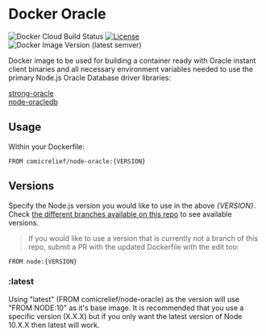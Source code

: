 # Docker Oracle

![Docker Cloud Build Status](https://img.shields.io/docker/cloud/build/comicrelief/node-oracle)
[![License](https://img.shields.io/github/license/comicrelief/docker-node-oracle.svg)](https://hub.docker.com/r/comicrelief/node-oracle)
![Docker Image Version (latest semver)](https://img.shields.io/docker/v/comicrelief/node-oracle)

Docker image to be used for building a container ready with Oracle instant client binaries and all necessary environment variables needed to use the primary Node.js Oracle Database driver libraries:

[strong-oracle](https://github.com/strongloop/strong-oracle)  
[node-oracledb](https://github.com/oracle/node-oracledb)


## Usage

Within your Dockerfile:

```
FROM comicrelief/node-oracle:{VERSION}
```


## Versions

Specify the Node.js version you would like to use in the above *{VERSION}*.  Check [the different branches available on this repo](https://github.com/comicrelief/docker-node-oracle/branches) to see available versions.

>If you would like to use a version that is currently not a branch of this repo, submit a PR with the updated Dockerfile with the edit too:

```
FROM node:{VERSION}
```

### :latest

Using "latest" (FROM comicrelief/node-oracle) as the version will use "FROM NODE:10" as it's base image.  It is recommended that you use a specific version (X.X.X) but if you only want the latest version of Node 10.X.X then latest will work.
